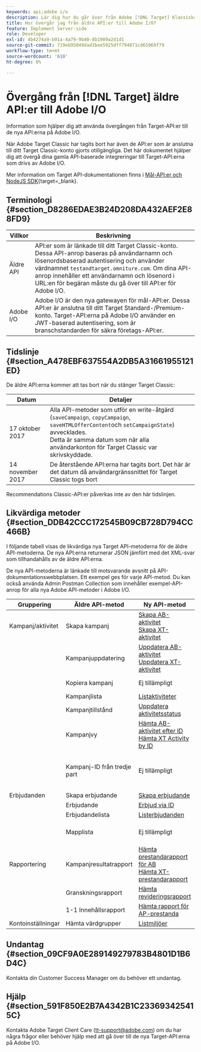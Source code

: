 ```yaml
---
keywords: api;adobe i/o
description: Lär dig hur du går över från Adobe [!DNL Target] Klassiska äldre API:er till de nya API:erna på Adobe I/O.
title: Hur övergår jag från äldre API:er till Adobe I/O?
feature: Implement Server-side
role: Developer
exl-id: 4b4274a9-b91a-4a79-9b40-8b1909a2d1d1
source-git-commit: 719eb95049dad3bee5925dff794871cd65969f79
workflow-type: tm+mt
source-wordcount: '610'
ht-degree: 0%

---
```


# Övergång från [!DNL Target] äldre API:er till Adobe I/O

Information som hjälper dig att använda övergången från Target-API:er till de nya API:erna på Adobe I/O.

När Adobe Target Classic har tagits bort har även de API:er som är anslutna till ditt Target Classic-konto gjorts otillgängliga. Det här dokumentet hjälper dig att övergå dina gamla API-baserade integreringar till Target-API:erna som drivs av Adobe I/O.

Mer information om Target API-dokumentationen finns i [Mål-API:er och NodeJS SDK](https://developer.adobe.com/target/implement/server-side/){target=_blank}.

## Terminologi {#section_D8286EDAE3B24D208DA432AEF2E88FD9}

| Villkor | Beskrivning |
|--- |--- |
| Äldre API | API:er som är länkade till ditt Target Classic-konto. Dessa API-anrop baseras på användarnamn och lösenordsbaserad autentisering och använder värdnamnet `testandtarget.omniture.com`. Om dina API-anrop innehåller ett användarnamn och lösenord i URL:en för begäran måste du gå över till API:er för Adobe I/O. |
| Adobe I/O | Adobe I/O är den nya gatewayen för mål-API:er. Dessa API:er är anslutna till ditt Target Standard-/Premium-konto. Target-API:erna på Adobe I/O använder en JWT-baserad autentisering, som är branschstandarden för säkra företags-API:er. |

## Tidslinje {#section_A478EBF637554A2DB5A31661955121ED}

De äldre API:erna kommer att tas bort när du stänger Target Classic:

| Datum | Detaljer |
|--- |--- |
| 17 oktober 2017 | Alla API-metoder som utför en write-åtgärd (`saveCampaign`, `copyCampaign`, `saveHTMLOfferContent`och `setCampaignState`) avvecklades.<br>Detta är samma datum som när alla användarkonton för Target Classic var skrivskyddade. |
| 14 november 2017 | De återstående API:erna har tagits bort. Det här är det datum då användargränssnittet för Target Classic togs bort |

Recommendations Classic-API:er påverkas inte av den här tidslinjen.

## Likvärdiga metoder {#section_DDB42CCC172545B09CB728D794CC466B}

I följande tabell visas de likvärdiga nya Target API-metoderna för de äldre API-metoderna. De nya API:erna returnerar JSON jämfört med det XML-svar som tillhandahålls av de äldre API:erna.

De nya API-metoderna är länkade till motsvarande avsnitt på API-dokumentationswebbplatsen. Ett exempel ges för varje API-metod. Du kan också använda Admin Postman Collection som innehåller exempel-API-anrop för alla nya Adobe API-metoder i Adobe I/O.

| Gruppering | Äldre API-metod | Ny API-metod | Anteckningar |
|--- |--- |--- |--- |
| Kampanj/aktivitet | Skapa kampanj | [Skapa AB-aktivitet](https://developers.adobetarget.com/api/#create-ab-activity)<br>[Skapa XT-aktivitet](https://developers.adobetarget.com/api/#create-xt-activity) | De nya API:erna har separata skapandemetoder för AB och XT |
|  | Kampanjuppdatering | [Uppdatera AB-aktivitet](https://developers.adobetarget.com/api/#update-ab-activity)<br>[Uppdatera XT-aktivitet](https://developers.adobetarget.com/api/#update-xt-activity) |  |
|  | Kopiera kampanj | Ej tillämpligt | Använda API:er för att skapa aktivitet |
|  | Kampanjlista | [Listaktiviteter](https://developers.adobetarget.com/api/#list-activities) |  |
|  | Kampanjtillstånd | [Uppdatera aktivitetsstatus](https://developers.adobetarget.com/api/#update-activity-state) |  |
|  | Kampanjvy | [Hämta AB-aktivitet efter ID](https://developers.adobetarget.com/api/#get-ab-activity-by-id)<br>[Hämta XT Activity by ID](https://developers.adobetarget.com/api/#get-xt-activity-by-id) |  |
|  | Kampanj-ID från tredje part | Ej tillämpligt | Om du använder ett tredjeparts-ID kan de relevanta aktivitetsmetoderna användas |
| Erbjudanden | Skapa erbjudande | [Skapa erbjudande](https://developers.adobetarget.com/api/#create-offer) |  |
|  | Erbjudande | [Erbjud via ID](https://developers.adobetarget.com/api/#get-offer-by-id) |  |
|  | Erbjudandelista | [Listerbjudanden](https://developers.adobetarget.com/api/#list-offers) |  |
|  | Mapplista | Ej tillämpligt | Mappar stöds inte i Target Standard/Premium |
| Rapportering | Kampanjresultatrapport | [Hämta prestandarapport för AB](https://developers.adobetarget.com/api/#get-ab-performance-report)<br>[Hämta XT-prestandarapport](https://developers.adobetarget.com/api/#get-xt-performance-report) |  |
|  | Granskningsrapport | [Hämta revideringsrapport](https://developers.adobetarget.com/api/#get-audit-report) |  |
|  | 1-1 Innehållsrapport | [Hämta rapport för AP-prestanda](https://developers.adobetarget.com/api/#get-ap-activity-performance-report) |  |
| Kontoinställningar | Hämta värdgrupper | [Listmiljöer](https://developers.adobetarget.com/api/#list-environments) |  |

## Undantag {#section_09CF9A0E289149279783B4801D1B6D4C}

Kontakta din Customer Success Manager om du behöver ett undantag.

## Hjälp {#section_591F850E2B7A4342B1C233693425415C}

Kontakta Adobe Target Client Care (tt-support@adobe.com) om du har några frågor eller behöver hjälp med att gå över till de nya Target-API:erna på Adobe I/O.
